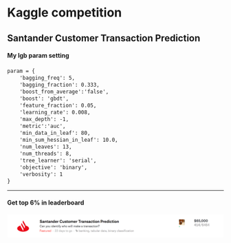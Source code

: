 # Kaggle competition
## Santander Customer Transaction Prediction




#### My lgb param setting
```
param = {
    'bagging_freq': 5,
    'bagging_fraction': 0.333,
    'boost_from_average':'false',
    'boost': 'gbdt',
    'feature_fraction': 0.05,
    'learning_rate': 0.008,
    'max_depth': -1,  
    'metric':'auc',
    'min_data_in_leaf': 80,
    'min_sum_hessian_in_leaf': 10.0,
    'num_leaves': 13,
    'num_threads': 8,
    'tree_learner': 'serial',
    'objective': 'binary', 
    'verbosity': 1
}
```
---

#### Get top 6% in leaderboard
![image](https://github.com/nat99up/Kaggle_SCTP/raw/master/result/Best_score.png)

